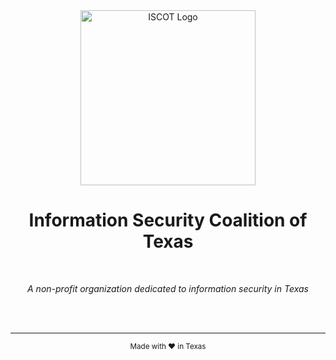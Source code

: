<div align="center">
  
  <img src="https://techstarwebsolutions.com/iscot/ISCOT---flat.png" alt="ISCOT Logo" width="280"/>
  
  <h1>Information Security Coalition of Texas</h1>
  
  <br>
  
  <p><em>A non-profit organization dedicated to information security in Texas</em></p>
  
  <br><br>
  
  ---
  
  <p align="center"><sub>Made with ❤️ in Texas</sub></p>
  
</div>
